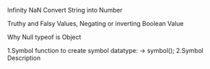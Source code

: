 <!-- -----------Primitive -> Numbers----------- -->

<!-- 01_num.js : -->

Infinity
NaN
Convert String into Number

<!-- -----------Primitive -> Boolean----------- -->

<!-- 01_boolean.js : -->

Truthy and Falsy Values,
Negating or inverting Boolean Value


<!-- -----------Primitive -> Boolean----------- -->
<!-- 01_null.js -->

Why Null typeof is Object

<!-- -----------Primitive -> Symbol ----------- -->
<!-- <-01_Symbol.js_> -->

1.Symbol function to create symbol datatype: -> symbol();
2.Symbol Description